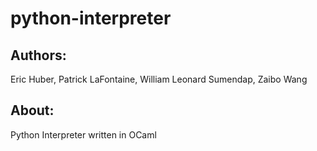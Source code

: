 # python-interpreter


## Authors:

Eric Huber,
Patrick LaFontaine,
William Leonard Sumendap,
Zaibo Wang

## About:

Python Interpreter written in OCaml
